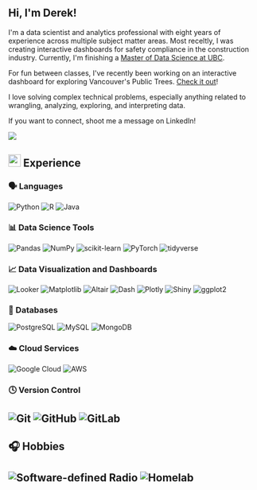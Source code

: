 ## Hi, I'm Derek!

I'm a data scientist and analytics professional with eight years of experience across multiple subject matter areas. Most receltly, I was creating interactive dashboards for safety compliance in the construction industry. Currently, I'm finishing a [Master of Data Science at UBC](https://masterdatascience.ubc.ca/).

For fun between classes, I've recently been working on an interactive dashboard for exploring Vancouver's Public Trees. [Check it out](https://databyderek.shinyapps.io/vancouver-trees-dashboard/)!

I love solving complex technical problems, especially anything related to wrangling, analyzing, exploring, and interpreting data.

If you want to connect, shoot me a message on LinkedIn!

<p>
  <a href="https://www.linkedin.com/in/derekgrodgers/" target="_blank">
    <img src="https://img.shields.io/badge/-LinkedIn-0e76a8?style=for-the-badge&logo=linkedin&logoColor=white" />
  </a>
</p>

## <img src="https://media2.giphy.com/media/QssGEmpkyEOhBCb7e1/giphy.gif" width ="25"> Experience

### 🗣️ Languages  
![Python](https://img.shields.io/badge/python-%2314354C.svg?style=for-the-badge&logo=python&logoColor=white)  ![R](https://img.shields.io/badge/R-%23276DC3.svg?style=for-the-badge&logo=r&logoColor=white)  ![Java](https://img.shields.io/badge/Java-ED8B00?style=for-the-badge&logo=openjdk&logoColor=white)

### 📊 Data Science Tools  
![Pandas](https://img.shields.io/badge/pandas-%23150458.svg?style=for-the-badge&logo=pandas&logoColor=white)  ![NumPy](https://img.shields.io/badge/numpy-%23013243.svg?style=for-the-badge&logo=numpy&logoColor=white)  ![scikit-learn](https://img.shields.io/badge/scikit--learn-%23F7931E.svg?style=for-the-badge&logo=scikit-learn&logoColor=white)  ![PyTorch](https://img.shields.io/badge/PyTorch-%23EE4C2C.svg?style=for-the-badge&logo=PyTorch&logoColor=white)  ![tidyverse](https://img.shields.io/badge/tidyverse-%23E26D5C.svg?style=for-the-badge&logo=r&logoColor=white)

### 📈 Data Visualization and Dashboards  
![Looker](https://img.shields.io/badge/Looker-%232B579A.svg?style=for-the-badge&logo=looker&logoColor=white)  ![Matplotlib](https://img.shields.io/badge/Matplotlib-%23ffffff.svg?style=for-the-badge&logo=matplotlib&logoColor=black)  ![Altair](https://img.shields.io/badge/Altair-%23F49F0A.svg?style=for-the-badge&logo=altair&logoColor=white)  ![Dash](https://img.shields.io/badge/Dash-%230074B6.svg?style=for-the-badge&logo=plotly&logoColor=white)  ![Plotly](https://img.shields.io/badge/Plotly-%233F4F75.svg?style=for-the-badge&logo=plotly&logoColor=white)  ![Shiny](https://img.shields.io/badge/Shiny-%230A85FF.svg?style=for-the-badge&logo=rstudio&logoColor=white)  ![ggplot2](https://img.shields.io/badge/ggplot2-%233B9CCC.svg?style=for-the-badge&logo=rstudio&logoColor=white)

### 💾 Databases  
![PostgreSQL](https://img.shields.io/badge/PostgreSQL-%23316192.svg?style=for-the-badge&logo=postgresql&logoColor=white)  ![MySQL](https://img.shields.io/badge/MySQL-%2300f.svg?style=for-the-badge&logo=mysql&logoColor=white)  ![MongoDB](https://img.shields.io/badge/MongoDB-%2347A248.svg?style=for-the-badge&logo=mongodb&logoColor=white)

### ☁️ Cloud Services  
![Google Cloud](https://img.shields.io/badge/Google%20Cloud-%234285F4.svg?style=for-the-badge&logo=google-cloud&logoColor=white)  ![AWS](https://img.shields.io/badge/AWS-%23FF9900.svg?style=for-the-badge&logo=amazon-aws&logoColor=white)


### 🕓 Version Control  
![Git](https://img.shields.io/badge/git-%23F05033.svg?style=for-the-badge&logo=git&logoColor=white)  ![GitHub](https://img.shields.io/badge/github-%23121011.svg?style=for-the-badge&logo=github&logoColor=white)  ![GitLab](https://img.shields.io/badge/gitlab-%23181717.svg?style=for-the-badge&logo=gitlab&logoColor=white)
---

## 🎧 Hobbies  
![Software-defined Radio](https://img.shields.io/badge/Software--defined%20Radio-%23555.svg?style=for-the-badge)  ![Homelab](https://img.shields.io/badge/Homelab-%23555.svg?style=for-the-badge)
---
